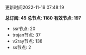 更新时间2022-11-19 07:48:19

**总订阅: 45**
**总节点: 1180**
**有效节点: 197**
- ssr节点: 20
- trojan节点: 37
- v2ray节点: 138
- ss节点: 2
